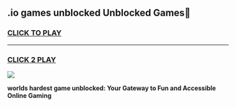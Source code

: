 
## .io games unblocked Unblocked Games👋
<h3>
<a href="https://premium.freeplayer.one?title=.io_games_unblocked&ref=16F">CLICK TO PLAY</a></h3>
<hr>

<h3>
<a href="https://premium.freeplayer.one?title=.io_games_unblocked&ref=16F">CLICK 2 PLAY</a>
  
</h3>

<a href="https://premium.freeplayer.one?title=.io_games_unblocked&ref=16F/"><img src="https://clearcache.store/games.png"></a>


**worlds hardest game unblocked: Your Gateway to Fun and Accessible Online Gaming**
